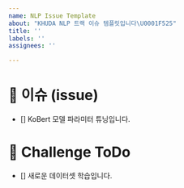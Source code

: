 ```yaml
---
name: NLP Issue Template
about: "KHUDA NLP 트랙 이슈 템플릿입니다\U0001F525"
title: ''
labels: ''
assignees: ''

---
```


# 👀 이슈 (issue) 

- [] KoBert 모델 파라미터 튜닝입니다.

# 🚀 Challenge ToDo

- [] 새로운 데이터셋 학습입니다.
